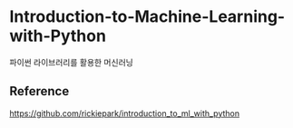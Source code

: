 # Introduction-to-Machine-Learning-with-Python
파이썬 라이브러리를 활용한 머신러닝

## Reference


https://github.com/rickiepark/introduction_to_ml_with_python

